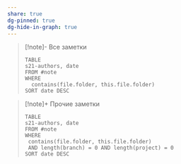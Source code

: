 ```yaml
---
share: true
dg-pinned: true
dg-hide-in-graph: true
---
```


> [!note]- Все заметки
> ```dataview
> TABLE
> s21-authors, date
> FROM #note
> WHERE 
> 	contains(file.folder, this.file.folder)
> SORT date DESC
> ```

> [!note]+ Прочие заметки
>  ```dataview
> TABLE
> s21-authors, date
> FROM #note
> WHERE 
> 	contains(file.folder, this.file.folder)
> 	AND length(branch) = 0 AND length(project) = 0
> SORT date DESC
> ```


